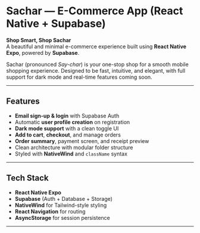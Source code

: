 # Sachar — E-Commerce App (React Native + Supabase)

**Shop Smart, Shop Sachar**  
A beautiful and minimal e-commerce experience built using **React Native Expo**, powered by **Supabase**.

Sachar (pronounced _Say-char_) is your one-stop shop for a smooth mobile shopping experience. Designed to be fast, intuitive, and elegant, with full support for dark mode and real-time features coming soon.

---

## Features

-  **Email sign-up & login** with Supabase Auth
-  Automatic **user profile creation** on registration
-  **Dark mode support** with a clean toggle UI
-  **Add to cart**, **checkout**, and manage orders
-  **Order summary**, payment screen, and receipt preview
-  Clean architecture with modular folder structure
-  Styled with **NativeWind** and `className` syntax

---

## Tech Stack

- **React Native Expo**
- **Supabase** (Auth + Database + Storage)
- **NativeWind** for Tailwind-style styling
- **React Navigation** for routing
- **AsyncStorage** for session persistence

---

